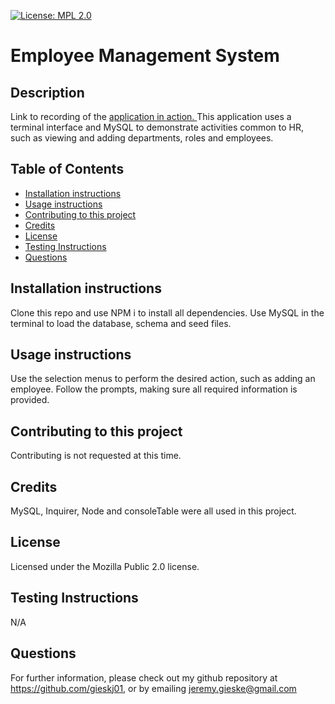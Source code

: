 
[![License: MPL 2.0](https://img.shields.io/badge/License-MPL_2.0-brightgreen.svg)](https://opensource.org/licenses/MPL-2.0)
# Employee Management System

## Description
Link to recording of the [application in action. ](https://drive.google.com/file/d/1M_eacyKPYo3pFVnR2QxZRGR_H-92g1EP/view)
This application uses a terminal interface and MySQL to demonstrate activities common to HR, such as viewing and adding departments, roles and employees.

## Table of Contents
* [Installation instructions ](#Installation-instructions)
* [Usage instructions ](#Usage-instructions)
* [Contributing to this project ](#Contributing-to-this-project)
* [Credits](#Credits)
* [License](#License)
* [Testing Instructions](#Testing-Instructions)
* [Questions](#Questions)


## Installation instructions 
Clone this repo and use NPM i to install all dependencies. Use MySQL in the terminal to load the database, schema and seed files.

## Usage instructions 
Use the selection menus to perform the desired action, such as adding an employee. Follow the prompts, making sure all required information is provided.

## Contributing to this project
Contributing is not requested at this time.

## Credits
MySQL, Inquirer, Node and consoleTable were all used in this project.

## License
Licensed under the Mozilla Public 2.0 license.

## Testing Instructions
N/A

## Questions
For further information, please check out my github repository at https://github.com/gieskj01, or by emailing [jeremy.gieske@gmail.com](mailto:jeremy.gieske@gmail.com)
